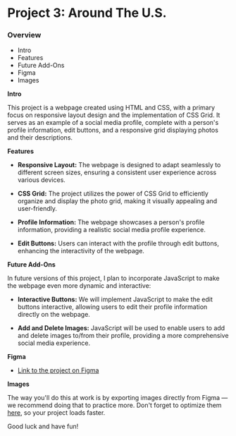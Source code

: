 # Project 3: Around The U.S.

### Overview

- Intro
- Features
- Future Add-Ons
- Figma
- Images

**Intro**

This project is a webpage created using HTML and CSS, with a primary focus on responsive layout design and the implementation of CSS Grid. It serves as an example of a social media profile, complete with a person's profile information, edit buttons, and a responsive grid displaying photos and their descriptions.

**Features**

- **Responsive Layout:** The webpage is designed to adapt seamlessly to different screen sizes, ensuring a consistent user experience across various devices.

- **CSS Grid:** The project utilizes the power of CSS Grid to efficiently organize and display the photo grid, making it visually appealing and user-friendly.

- **Profile Information:** The webpage showcases a person's profile information, providing a realistic social media profile experience.

- **Edit Buttons:** Users can interact with the profile through edit buttons, enhancing the interactivity of the webpage.

**Future Add-Ons**

In future versions of this project, I plan to incorporate JavaScript to make the webpage even more dynamic and interactive:

- **Interactive Buttons:** We will implement JavaScript to make the edit buttons interactive, allowing users to edit their profile information directly on the webpage.

- **Add and Delete Images:** JavaScript will be used to enable users to add and delete images to/from their profile, providing a more comprehensive social media experience.

**Figma**

- [Link to the project on Figma](https://www.figma.com/file/ii4xxsJ0ghevUOcssTlHZv/Sprint-3%3A-Around-the-US?node-id=0%3A1)

**Images**

The way you'll do this at work is by exporting images directly from Figma — we recommend doing that to practice more. Don't forget to optimize them [here](https://tinypng.com/), so your project loads faster.

Good luck and have fun!
